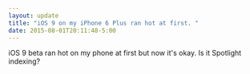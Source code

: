 ```yaml
---
layout: update
title: "iOS 9 on my iPhone 6 Plus ran hot at first. "
date: 2015-08-01T20:11:48-5:00
---
```


iOS 9 beta ran hot on my phone at first but now it's okay. Is it Spotlight indexing?